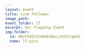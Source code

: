 ```yaml
---
layout: event
title: Line Follower
image_path: 
event_folder: lf
excerpt: Our Flagship Event 
img-folder:
  id: 0BxFS9XJJcmbGb1NacjVnSVlqeVU
  name: lf-pics
---
```

